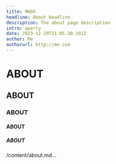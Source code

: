 ```yaml
---
title: MHOX
headline: About Headline
description: The about page description
intro: qwerty
date: 2023-12-29T21:05:30.191Z
author: Me
authorurl: http://me.com
---
```


# ABOUT

## ABOUT

### ABOUT

#### ABOUT

##### ABOUT

/content/about.md...
